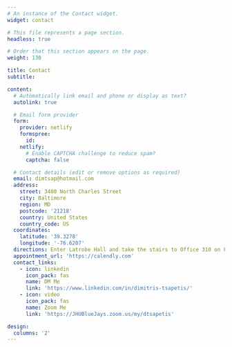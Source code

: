 ```yaml
---
# An instance of the Contact widget.
widget: contact

# This file represents a page section.
headless: true

# Order that this section appears on the page.
weight: 130

title: Contact
subtitle:

content:
  # Automatically link email and phone or display as text?
  autolink: true

  # Email form provider
  form:
    provider: netlify
    formspree:
      id:
    netlify:
      # Enable CAPTCHA challenge to reduce spam?
      captcha: false

  # Contact details (edit or remove options as required)
  email: dimtsap@hotmail.com
  address:
    street: 3400 North Charles Street
    city: Baltimore
    region: MD
    postcode: '21218'
    country: United States
    country_code: US
  coordinates:
    latitude: '39.3278'
    longitude: '-76.6207'
  directions: Enter Latrobe Hall and take the stairs to Office 310 on Floor 3
  appointment_url: 'https://calendly.com'
  contact_links:
    - icon: linkedin
      icon_pack: fas
      name: DM Me
      link: 'https://www.linkedin.com/in/dimitris-tsapetis/'
    - icon: video
      icon_pack: fas
      name: Zoom Me
      link: 'https://JHUBlueJays.zoom.us/my/dtsapetis'

design:
  columns: '2'
---
```

